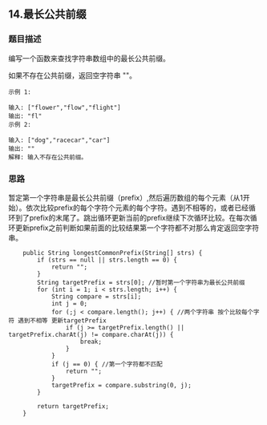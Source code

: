 ## 14.最长公共前缀

### 题目描述
编写一个函数来查找字符串数组中的最长公共前缀。

如果不存在公共前缀，返回空字符串 ""。

```
示例 1:

输入: ["flower","flow","flight"]
输出: "fl"
示例 2:

输入: ["dog","racecar","car"]
输出: ""
解释: 输入不存在公共前缀。
```

### 思路
暂定第一个字符串是最长公共前缀（prefix）,然后遍历数组的每个元素（从1开始）。依次比较prefix的每个字符个元素的每个字符。遇到不相等的，或者已经循环到了prefix的末尾了。跳出循环更新当前的prefix继续下次循环比较。在每次循环更新prefix之前判断如果前面的比较结果第一个字符都不对那么肯定返回空字符串。

```   
    public String longestCommonPrefix(String[] strs) {
        if (strs == null || strs.length == 0) {
            return "";
        }
        String targetPrefix = strs[0]; //暂时第一个字符串为最长公共前缀
        for (int i = 1; i < strs.length; i++) {
            String compare = strs[i];
            int j = 0;
            for (;j < compare.length(); j++) { //两个字符串 按个比较每个字符 遇到不相等 更新targetPrefix
                if (j >= targetPrefix.length() || targetPrefix.charAt(j) != compare.charAt(j)) {
                    break;
                }
            }
            if (j == 0) { //第一个字符都不匹配
                return "";
            }
            targetPrefix = compare.substring(0, j);
        }

        return targetPrefix;
    }
```

